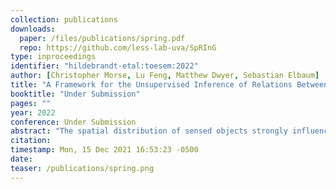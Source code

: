 ```yaml
---
collection: publications
downloads:
  paper: /files/publications/spring.pdf
  repo: https://github.com/less-lab-uva/SpRInG
type: inproceedings
identifier: "hildebrandt-etal:toesem:2022"
author: [Christopher Morse, Lu Feng, Matthew Dwyer, Sebastian Elbaum]
title: "A Framework for the Unsupervised Inference of Relations Between Sensed Object Spatial Distributions and Robot Behaviors"
booktitle: "Under Submission"
pages: ""
year: 2022
conference: Under Submission
abstract: "The spatial distribution of sensed objects strongly influences the behavior of mobile robots. Yet, as robots evolve in complexity to operate in increasingly rich environments, it becomes much more difficult specify the underlying relations between spatial object distributions and robot behavior. We aim to address this challenge by leveraging system trace data to automatically infer relations that help to better characterize these spatial associations. In particular, we introduce SpRInG, a framework for the unsupervised inference of system specifications that characterize the spatial relationships under which a robot operates. Our method builds on a parameterizable notion of reachability to encode relationships of spatial neighborship, which are used to instantiate a language of patterns. These patterns then provide the structure to infer from the traces the connection between such relationships and robot behaviors. We show that SpRInG can automatically infer spatial relations on two distinct domains: autonomous vehicles in traffic and a teleoperated surgical robot. Our results demonstrate the power and expressiveness of SpRInG, in its ability to learn existing system specifications as machine-checkable first-order logic, uncover previously unstated system specifications that are rich and insightful, and reveal contextual differences between executions."
citation: 
timestamp: Mon, 15 Dec 2021 16:53:23 -0500
date:
teaser: /publications/spring.png
---
```

